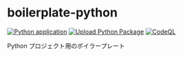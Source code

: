 # boilerplate-python

[![Python application](https://github.com/kannkyo/boilerplate-python/actions/workflows/python-app.yml/badge.svg)](https://github.com/kannkyo/boilerplate-python/actions/workflows/python-app.yml)
[![Upload Python Package](https://github.com/kannkyo/boilerplate-python/actions/workflows/python-publish.yml/badge.svg)](https://github.com/kannkyo/boilerplate-python/actions/workflows/python-publish.yml)
[![CodeQL](https://github.com/kannkyo/boilerplate-python/actions/workflows/codeql-analysis.yml/badge.svg)](https://github.com/kannkyo/boilerplate-python/actions/workflows/codeql-analysis.yml)

Python プロジェクト用のボイラープレート
